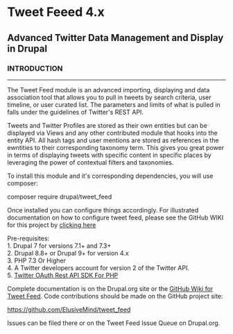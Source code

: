 # Tweet Feeed 4.x

## Advanced Twitter Data Management and Display in Drupal

### INTRODUCTION

* * *

The Tweet Feed module is an advanced importing, displaying and data association tool that allows you to pull in tweets by search criteria, user timeline, or user curated list. The parameters and limits of what is pulled in falls under the guidelines of Twitter's REST API.  

Tweets and Twitter Profiles are stored as their own entities but can be displayed via Views and any other contributed module that hooks into the entity API. All hash tags and user mentions are stored as references in the ewntities to their corresponding taxonomy term. This gives you great power in terms of displaying tweets with specific content in specific places by leveraging the power of contextual filters and taxonomies.  

To install this module and it's corresponding dependencies, you will use composer:  

composer require drupal/tweet_feed  

Once installed you can configure things accordingly. For illustrated documentation on how to configure tweet feed, please see the GitHub WIKI for this project by [clicking here](https://github.com/ElusiveMind/tweet_feed/wiki "GitHub Wiki for Tweet Feed")  

Pre-requisites:  
	1. Drupal 7 for versions 7.1+ and 7.3+  
	2. Drupal 8.8+ or Drupal 9+ for version 4.x  
	3. PHP 7.3 Or Higher  
	4. A Twitter developers account for version 2 of the Twitter API.  
	5. [Twitter OAuth Rest API SDK For PHP](https://github.com/abraham/twitteroauth)  

Complete documentation is on the Drupal.org site or the [GitHub Wiki for Tweet Feed](https://github.com/ElusiveMind/tweet_feed/wiki "GitHub Wiki for Tweet Feed"). Code contributions should be made on the GitHub project site:  

https://github.com/ElusiveMind/tweet_feed  

Issues can be filed there or on the Tweet Feed Issue Queue on Drupal.org.  